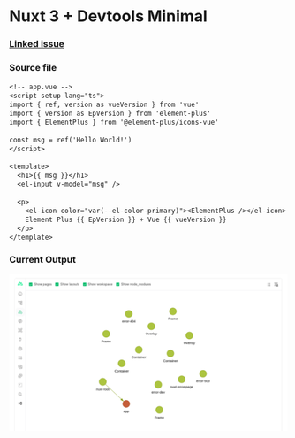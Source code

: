# Nuxt 3 + Devtools Minimal

### [Linked issue](https://github.com/nuxt/devtools/issues/192)

### Source file

```vue
<!-- app.vue -->
<script setup lang="ts">
import { ref, version as vueVersion } from 'vue'
import { version as EpVersion } from 'element-plus'
import { ElementPlus } from '@element-plus/icons-vue'

const msg = ref('Hello World!')
</script>

<template>
  <h1>{{ msg }}</h1>
  <el-input v-model="msg" />

  <p>
    <el-icon color="var(--el-color-primary)"><ElementPlus /></el-icon>
    Element Plus {{ EpVersion }} + Vue {{ vueVersion }}
  </p>
</template>
```

### Current Output

![Component Graph with missing element-plus components](./docs/component-graph-issue.png)